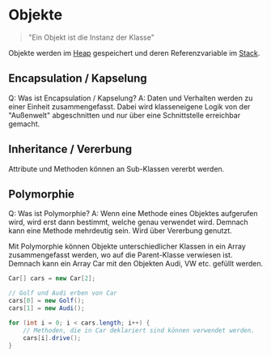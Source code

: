 # Objekte

> "Ein Objekt ist die Instanz der Klasse"

Objekte werden im [Heap](Heap.md) gespeichert und deren Referenzvariable im [Stack](Stack.md).

## Encapsulation / Kapselung

Q: Was ist Encapsulation / Kapselung?
A: Daten und Verhalten werden zu einer Einheit zusammengefasst. Dabei wird klasseneigene Logik von der "Außenwelt" abgeschnitten und nur über eine Schnittstelle erreichbar gemacht.
<!--ID: 1758959238140-->

## Inheritance / Vererbung

Attribute und Methoden können an Sub-Klassen vererbt werden.

## Polymorphie

Q: Was ist Polymorphie?
A: Wenn eine Methode eines Objektes aufgerufen wird, wird erst dann bestimmt, welche genau verwendet wird. Demnach kann eine Methode mehrdeutig sein. Wird über Vererbung genutzt. 
<!--ID: 1758959238145-->

Mit Polymorphie können Objekte unterschiedlicher Klassen in ein Array zusammengefasst werden, wo auf die Parent-Klasse verwiesen ist. Demnach kann ein Array Car mit den Objekten Audi, VW etc. gefüllt werden.

```Java
Car[] cars = new Car[2];

// Golf und Audi erben von Car
cars[0] = new Golf();
cars[1] = new Audi();

for (int i = 0; i < cars.length; i++) {
	// Methoden, die in Car deklariert sind können verwendet werden.
	cars[i].drive();
}
```
